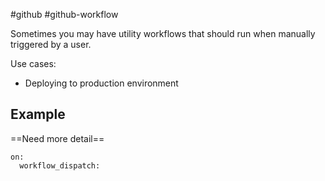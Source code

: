 #github #github-workflow 

Sometimes you may have utility workflows that should run when manually triggered by a user.

Use cases:
- Deploying to production environment

## Example
==Need more detail==
```
on:
  workflow_dispatch:
```